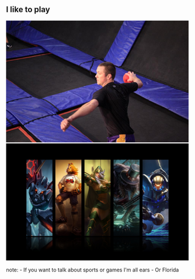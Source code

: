 ##  I like to play

<img src="/img/will-buck-dballer.jpg" style="width: 500px;"/>
<img src="/img/lolpaper.jpg" style="width: 500px;"/>

note:
    - If you want to talk about sports or games I'm all ears
    - Or Florida

